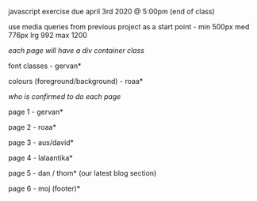 javascript exercise
due april 3rd 2020 @ 5:00pm (end of class)

use media queries from previous project as a start point - min 500px med 776px lrg 992 max 1200

*each page will have a div container class*

font classes - gervan*

colours (foreground/background) - roaa*

*who is confirmed to do each page*

page 1 - gervan*

page 2 - roaa*

page 3 - aus/david*

page 4 - lalaantika*

page 5 - dan / thom* (our latest blog section)

page 6 - moj (footer)*